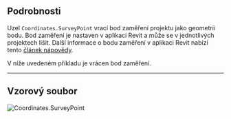 ## Podrobnosti
Uzel `Coordinates.SurveyPoint` vrací bod zaměření projektu jako geometrii bodu. Bod zaměření je nastaven v aplikaci Revit a může se v jednotlivých projektech lišit. Další informace o bodu zaměření v aplikaci Revit nabízí tento [článek nápovědy](https://help.autodesk.com/view/RVT/2025/CSY/?guid=GUID-81CB0DD4-DF6E-43A3-AADA-DABC5ED30C6F).

V níže uvedeném příkladu je vrácen bod zaměření.

___
## Vzorový soubor

![Coordinates.SurveyPoint](./Revit.Elements.Coordinates.SurveyPoint_img.jpg)
